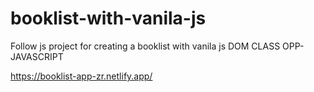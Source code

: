 # booklist-with-vanila-js
Follow js project for creating a booklist with vanila js DOM CLASS OPP-JAVASCRIPT

https://booklist-app-zr.netlify.app/
